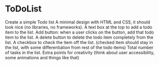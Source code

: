 # ToDoList
Create a simple Todo list
A minimal design with HTML and CSS, it should look nice (no libraries, no frameworks).
A text box at the top to add a todo item to the list.
Add button: when a user clicks on the button, add that todo item to the list.
A delete button to delete the todo item completely from the list.
A checkbox to check the item off the list. (checked item should stay in the list, with some differentiation from rest of the todo items)
Total number of tasks in the list.
Extra points for creativity (think about user accessibility, some animations and things like that)
